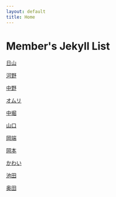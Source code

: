 ```yaml
---
layout: default
title: Home
---
```



<h1> Member's Jekyll List </h1>

[日山](https://nichiyama.github.io/nichiyamanko/19-07-17/chinko)

[河野](https://Hiroto-S.github.io/s_blog/)

[中野]()

[オムリ](https://youssefomri.github.io/r4nd/blog.html)

[中堀](https://gdgdhori.github.io/jekyll_blog/blog.html)

[山口](https://shuhei555.github.io/record/)

[岡端](https://keigo7okabata.github.io/jekyll_blog/blog.html)

[岡本](https://yudachi8511.github.io/jekyll_yudai/blog.html)

[かわい]()

[池田]()

[奥田](http://OKD8811.github.io/OKD/blog.htm)

  

